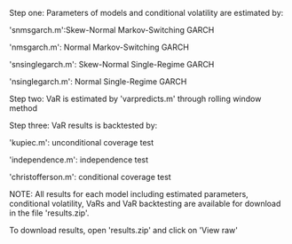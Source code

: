 Step one: Parameters of models and conditional volatility are estimated by:

'snmsgarch.m':Skew-Normal Markov-Switching GARCH

'nmsgarch.m': Normal Markov-Switching GARCH

'snsinglegarch.m': Skew-Normal Single-Regime GARCH

'nsinglegarch.m': Normal Single-Regime GARCH

Step two: VaR is estimated by 'varpredicts.m' through rolling window method

Step three: VaR results is backtested by:

'kupiec.m': unconditional coverage test

'independence.m': independence test

'christofferson.m': conditional coverage test 

NOTE: All results for each model including estimated parameters, conditional volatility, VaRs and VaR backtesting  are available for download in the file 'results.zip'. 

To download results, open 'results.zip' and click on 'View raw'




